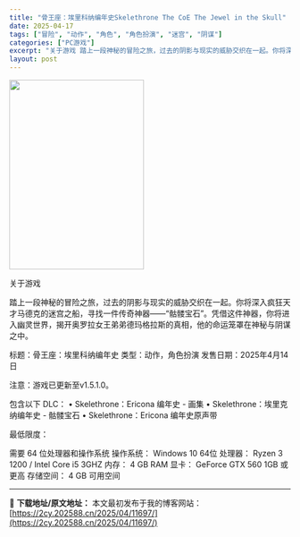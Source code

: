 ```yaml
---
title: "骨王座：埃里科纳编年史Skelethrone The CoE The Jewel in the Skull"
date: 2025-04-17
tags: ["冒险", "动作", "角色", "角色扮演", "迷宫", "阴谋"]
categories: ["PC游戏"]
excerpt: "关于游戏 踏上一段神秘的冒险之旅，过去的阴影与现实的威胁交织在一起。你将深入疯狂天才马德克的迷宫之船，寻找一件传奇神器——“骷髅宝石”。凭借这件神器，你将进入幽灵世界，揭开奥罗拉女王弟弟德玛格拉斯的真相，他的命运笼罩在神秘与阴谋之中。 标题：骨王座：埃里科纳编年史 类型：动作，角色扮演 发售日期：2&hellip;"
layout: post
---
```


<img class="aligncenter size-full wp-image-11698" src="https://2cy.202588.cn/wp-content/uploads/2025/04/2025041706535478.jpg" alt="" width="241" height="339" />

关于游戏

踏上一段神秘的冒险之旅，过去的阴影与现实的威胁交织在一起。你将深入疯狂天才马德克的迷宫之船，寻找一件传奇神器——“骷髅宝石”。凭借这件神器，你将进入幽灵世界，揭开奥罗拉女王弟弟德玛格拉斯的真相，他的命运笼罩在神秘与阴谋之中。

标题：骨王座：埃里科纳编年史
类型：动作，角色扮演
发售日期：2025年4月14日

注意：游戏已更新至v1.5.1.0。

包含以下 DLC：
• Skelethrone：Ericona 编年史 - 画集
• Skelethrone：埃里克纳编年史 - 骷髅宝石
• Skelethrone：Ericona 编年史原声带

最低限度：

需要 64 位处理器和操作系统
操作系统： Windows 10 64位
处理器： Ryzen 3 1200 / Intel Core i5 3GHZ
内存： 4 GB RAM
显卡： GeForce GTX 560 1GB 或更高
存储空间： 4 GB 可用空间

---
📖 **下载地址/原文地址：** 本文最初发布于我的博客网站：[https://2cy.202588.cn/2025/04/11697/](https://2cy.202588.cn/2025/04/11697/)

